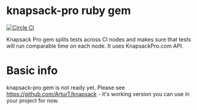# knapsack-pro ruby gem

[![Circle CI](https://circleci.com/gh/KnapsackPro/knapsack-pro-ruby.svg?style=svg)](https://circleci.com/gh/KnapsackPro/knapsack-pro-ruby)

Knapsack Pro gem splits tests across CI nodes and makes sure that tests will run comparable time on each node. It uses KnapsackPro.com API.

# Basic info

knapsack-pro gem is not ready yet. Please see https://github.com/ArturT/knapsack - it's working version you can use in your project for now.
